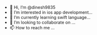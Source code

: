 - 👋 Hi, I’m @dinesh9835
- 👀 I’m interested in ios app development...
- 🌱 I’m currently learning swift language...
- 💞️ I’m looking to collaborate on ...
- 📫 How to reach me ...

<!---
dinesh9835/dinesh9835 is a ✨ special ✨ repository because its `README.md` (this file) appears on your GitHub profile.
You can click the Preview link to take a look at your changes.
--->
